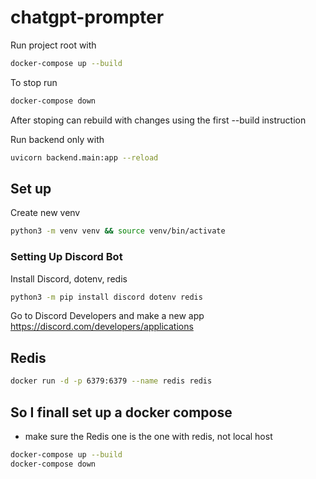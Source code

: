 # chatgpt-prompter

Run project root with 
```sh 
docker-compose up --build
```

To stop run 
```sh 
docker-compose down
```

After stoping can rebuild with changes using the first --build instruction

Run backend only with 
```sh 
uvicorn backend.main:app --reload
````

## Set up 

Create new venv 
```sh
python3 -m venv venv && source venv/bin/activate
````

### Setting Up Discord Bot 
Install Discord, dotenv, redis
```sh 
python3 -m pip install discord dotenv redis
```

Go to Discord Developers and make a new app https://discord.com/developers/applications

## Redis

```sh
docker run -d -p 6379:6379 --name redis redis
```

## So I finall set up a docker compose

- make sure the Redis one is the one with redis, not local host

```sh
docker-compose up --build
docker-compose down
```


<!-- send this to your obsidian later -->